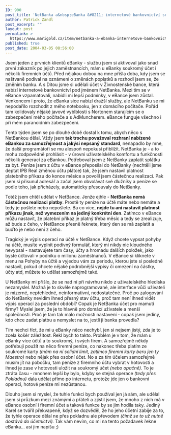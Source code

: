 ```yaml
---
ID: 900
post_title: 'NetBanka a&nbsp;eBanka &#8211; internetové bankovnictví se dost liší'
author: Patrick Zandl
post_excerpt: ""
layout: post
permalink: >
  https://www.marigold.cz/item/netbanka-a-ebanka-internetove-bankovnictvi-se-dost-lisi
published: true
post_date: 2004-03-05 08:56:00
---
```

<P>Jsem jeden z prvních klientů eBanky - službu jsem si aktivoval jako snad první zákazník po jejich zaměstnancích, mám u eBanky soukromý účet i několik firemních účtů. Před nějakou dobou na mne přišla doba, kdy jsem se naštvaně podíval na oznámení o změnách poplatků a rozhodl jsem se, že změním banku. A s Ditou jsme si udělali účet v Živnostenské bance, která nabízí internetové bankovnictví pod jménem NetBanka. Mezi tím se v eBance vzpamatovali, nabídli mi lepší podmínky, v eBance jsem zůstal. Venkoncem i proto, že eBanka sice nabízí dražší služby, ale NetBanku se mi nepodařilo rozchodit z mého notebooku, jen z domácího počítače. Pořád tam kolidovaly nějaké javové vyblblosti s Nortonem starajícím se o zabezpečení mého počítače a s AdMuncherem. eBance funguje všechno i při mém paranoidním zabezpečení. </P>
<P>Tento týden jsem se po dlouhé době dostal k tomu, abych něco s NetBankou dělal. Vždy jsem <STRONG>tak trochu považoval rozhraní nabízené eBankou za samozřejmost a jakýsi nepsaný standard</STRONG>, nenapadlo by mne, že další programátoři se mu alespoň nepokusí přiblížit. NetBanka je - a to mohu zodpovědně prohlásit - v úrovni uživatelského komfortu a funkčnosti několik generací za eBankou. Potřeboval jsem z NetBanky zaplatit splátku za byt. Peníze jsem z účtu v eBance přeposílal do NetBanky (nechtěli jsme deptat IPB Real změnou účtu plátce) tak, že jsem nastavil platnost platebního příkazu do konce měsíce a povolil jsem částečnou realizaci. Pak jsem si přisunul adresář a začal jsem obvolávat své dlužníky a peníze se podle toho, jak přicházely, automaticky přesouvaly do NetBanky. </P>
<P>Totéž jsem chtěl udělat v NetBance. Jenže ejhle - <STRONG>NetBanka nemá částečnou realizaci platby</STRONG>. Prostě ty peníze na účtě máte nebo nemáte a tedy je pošlete nebo nepošlete. Ba co více, <STRONG>nejde tu ani nastavit platnost příkazu jinak, než vymezením na jediný konkrétní den</STRONG>. Zatímco v eBance můžu nastavit, že platební příkaz je platný třeba měsíc a tedy se zrealizuje, až bude z čeho, v NetBance přesně řeknete, který den se má zaplatit a buďto je nebo není z čeho. </P>
<P>Tragický je výpis operací na účtě v NetBance. Když chcete vypsat pohyby na účtě, musíte vyplnit podivný formulář, který mi nikdy nic kloudného nevypsal - nastavujete tam časy, účty a hromadu dalších položek, jako byste účtovali v podniku o milionu zaměstnanců. V eBance si kliknete v menu na Pohyby na účtě a vyjedou vám za periodu, kterou jste si posledně nastavil, pokud chcete nějaké podrobnější výpisy či omezení na částky, účty atd, můžete to udělat samozřejmě také. </P>
<P>U NetBanky mi přišlo, že se nad ní při návrhu nikdo z uživatelského hlediska nezamyslel. Možná je to skvěle naprogramované, ale interface vůči uživateli je mizerné, nepřehledné, neinformativní, nedostatečné. Proč po zalogování do NetBanky nevidím ihned přesný stav účtu, proč tam není ihned vidět výpis operací za poslední období? Copak je NetBanka účet pro mamutí firmy? Myslel jsem, že je to hlavně pro domácí uživatele a menší společnosti. Proč je tam tak málo možností nastavení - copak jsem jediný, kdo chce zadat platbu a nemyslet na to, jestli ji banka provedla?</P>
<P>Tím nechci říct, že mi u eBanky něco nechybí, jen si nejsem jistý, zda je to zcela košér záležitost. Řekl bych to takto. Problém je v tom, že mám u eBanky více účtů a to soukromý, i svých firem. A samozřejmě někdy potřebuji použít na něco firemní peníze, co nakonec třeba platím ze soukromé karty <EM>(mám na ní solidní limit, zatímco firemní karty beru jen ty Maestro)</EM> nebo nějak přes osobní účet. No a za tím účelem samozřejmě musím jít na pobočku, tam peníze z firemního účtu vybrat v hotovosti a ihned je zase v hotovosti uložit na soukromý účet<EM> (nebo opačně).</EM> To je ztráta času - mnohem lepší by bylo, kdyby se stejná operace <EM>(tedy přes Pokladnu)</EM> dala udělat přímo po internetu, protože jde jen o bankovní operaci, hotové peníze mi nezůstanou. </P>
<P>Dlouho jsem si myslel, že tuhle funkci bych používal jen já sám, ale udělal jsem si průzkum mezi známými a přáteli a zjistil jsem, že mnoho z nich má v eBance osobní i firemní účet a taková funkce by se jim hodila taky. Jediný Karel se tvářil překvapeně, když se dozvěděl, že ho jeho účetní zabije za to, že tyhle operace dělal ne přes pokladnu ale převodem<EM> (čímž se to už nutně dostává do účetnictví).</EM> Tak vám nevím, co mi na tento požadavek řekne eBanka... asi jim napíšu ;)</P>